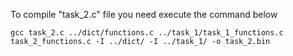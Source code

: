 To compile "task_2.c" file you need execute the command below


```
gcc task_2.c ../dict/functions.c ../task_1/task_1_functions.c task_2_functions.c -I ../dict/ -I ../task_1/ -o task_2.bin
```
